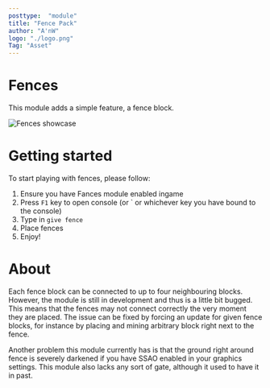 ```yaml
---
posttype:  "module"  
title: "Fence Pack"
author: "A'nW"
logo: "./logo.png"
Tag: "Asset"
---
```

Fences
======

This module adds a simple feature, a fence block.

![Fences showcase](https://i.imgur.com/5cT16lG.png)

# Getting started

To start playing with fences, please follow:

1) Ensure you have Fances module enabled ingame
2) Press ```F1``` key to open console (or ` or whichever key you have bound to the console)
3) Type in `give fence`
4) Place fences
5) Enjoy!

# About

Each fence block can be connected to up to four neighbouring blocks. However, the module is still in development and thus is a little bit bugged. This means that the fences may not connect correctly the very moment they are placed. The issue can be fixed by forcing an update for given fence blocks, for instance by placing and mining arbitrary block right next to the fence.

Another problem this module currently has is that the ground right around fence is severely darkened if you have SSAO enabled in your graphics settings. This module also lacks any sort of gate, although it used to have it in past.

